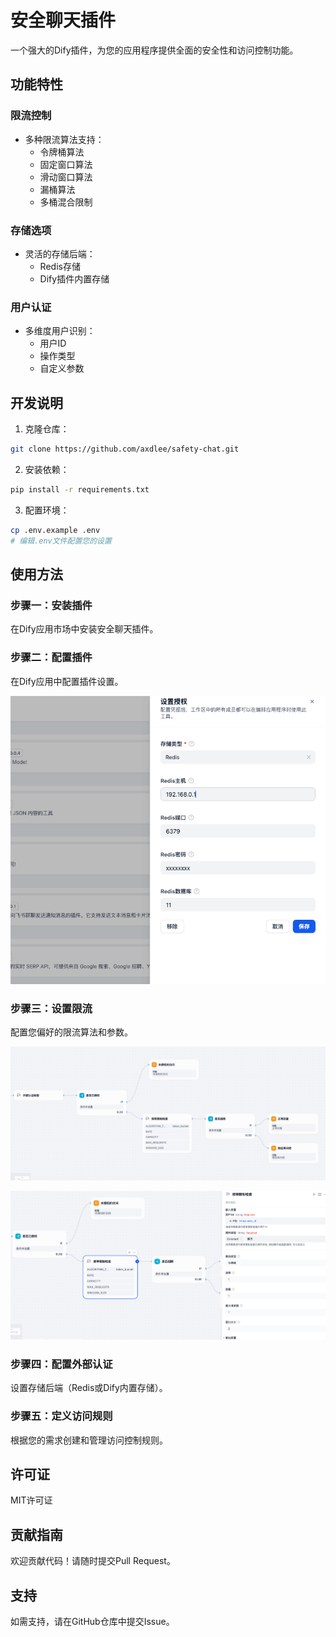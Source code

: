 # 安全聊天插件

一个强大的Dify插件，为您的应用程序提供全面的安全性和访问控制功能。

## 功能特性

### 限流控制
- 多种限流算法支持：
  - 令牌桶算法
  - 固定窗口算法
  - 滑动窗口算法
  - 漏桶算法
  - 多桶混合限制

### 存储选项
- 灵活的存储后端：
  - Redis存储
  - Dify插件内置存储

### 用户认证
- 多维度用户识别：
  - 用户ID
  - 操作类型
  - 自定义参数

## 开发说明

1. 克隆仓库：
```bash
git clone https://github.com/axdlee/safety-chat.git
```

2. 安装依赖：
```bash
pip install -r requirements.txt
```

3. 配置环境：
```bash
cp .env.example .env
# 编辑.env文件配置您的设置
```

## 使用方法

### 步骤一：安装插件
在Dify应用市场中安装安全聊天插件。

### 步骤二：配置插件
在Dify应用中配置插件设置。

![插件配置](_assets/config.png)

### 步骤三：设置限流
配置您偏好的限流算法和参数。

![限流设置](_assets/usage-01.png)

![限流设置](_assets/usage-03.png)

### 步骤四：配置外部认证
设置存储后端（Redis或Dify内置存储）。

### 步骤五：定义访问规则
根据您的需求创建和管理访问控制规则。


## 许可证

MIT许可证

## 贡献指南

欢迎贡献代码！请随时提交Pull Request。

## 支持

如需支持，请在GitHub仓库中提交Issue。 